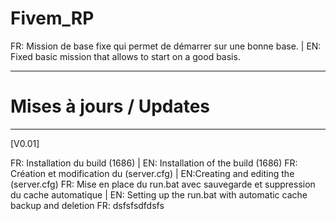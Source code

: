 # Fivem_RP
FR: Mission de base fixe qui permet de démarrer sur une bonne base. | EN: Fixed basic mission that allows to start on a good basis.

-----------------------------------------------------------------

# Mises à jours / Updates

-----------------------------------------------------------------

[V0.01]

FR: Installation du build (1686) | EN: Installation of the build (1686)
FR: Création et modification du (server.cfg) | EN:Creating and editing the (server.cfg)
FR: Mise en place du run.bat avec sauvegarde et suppression du cache automatique | EN: Setting up the run.bat with automatic cache backup and deletion
FR: dsfsfsdfdsfs
